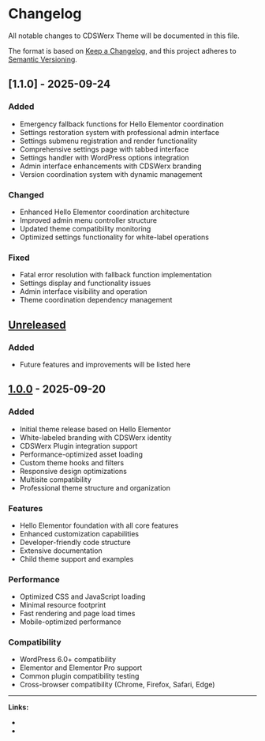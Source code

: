 # Changelog

All notable changes to CDSWerx Theme will be documented in this file.

The format is based on [Keep a Changelog](https://keepachangelog.com/en/1.0.0/),
and this project adheres to [Semantic Versioning](https://semver.org/spec/v2.0.0.html).

## [1.1.0] - 2025-09-24

### Added

- Emergency fallback functions for Hello Elementor coordination
- Settings restoration system with professional admin interface
- Settings submenu registration and render functionality
- Comprehensive settings page with tabbed interface
- Settings handler with WordPress options integration
- Admin interface enhancements with CDSWerx branding
- Version coordination system with dynamic management

### Changed

- Enhanced Hello Elementor coordination architecture
- Improved admin menu controller structure
- Updated theme compatibility monitoring
- Optimized settings functionality for white-label operations

### Fixed

- Fatal error resolution with fallback function implementation
- Settings display and functionality issues
- Admin interface visibility and operation
- Theme coordination dependency management

## [Unreleased]

### Added

- Future features and improvements will be listed here

## [1.0.0] - 2025-09-20

### Added
- Initial theme release based on Hello Elementor
- White-labeled branding with CDSWerx identity
- CDSWerx Plugin integration support
- Performance-optimized asset loading
- Custom theme hooks and filters
- Responsive design optimizations
- Multisite compatibility
- Professional theme structure and organization

### Features
- Hello Elementor foundation with all core features
- Enhanced customization capabilities
- Developer-friendly code structure
- Extensive documentation
- Child theme support and examples

### Performance
- Optimized CSS and JavaScript loading
- Minimal resource footprint
- Fast rendering and page load times
- Mobile-optimized performance

### Compatibility
- WordPress 6.0+ compatibility
- Elementor and Elementor Pro support
- Common plugin compatibility testing
- Cross-browser compatibility (Chrome, Firefox, Safari, Edge)

---

**Links:**
- [Unreleased]: https://github.com/cdswerx/cdswerx-theme/compare/v1.0.0...HEAD
- [1.0.0]: https://github.com/cdswerx/cdswerx-theme/releases/tag/v1.0.0